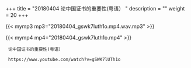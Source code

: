 +++
title = "20180404  论中国证书的重要性(粤语） "
description = ""
weight = 20
+++

{{< mymp3 mp3="20180404_gswk7luth1o.mp4.wav.mp3" >}}

{{< mymp4 mp4="20180404_gswk7luth1o.mp4" >}}

     论中国证书的重要性(粤语） 
     
     https://www.youtube.com/watch?v=gSWK7lUTh1o 
